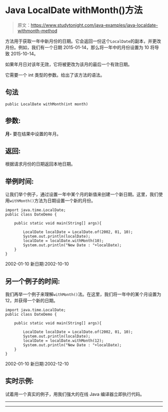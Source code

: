 # Java LocalDate withMonth()方法

> 原文：<https://www.studytonight.com/java-examples/java-localdate-withmonth-method>

方法用于获取一年中新月份的日期。它会返回一份这个`LocalDate`的副本，并更改月份。例如，我们有一个日期 2015-01-14，那么将一年中的月份设置为 10 将导致 2015-10-14。

如果年月日对该年无效，它将被更改为该月的最后一个有效日期。

它需要一个 int 类型的参数。给出了该方法的语法。

## 句法

```
public LocalDate withMonth(int month)
```

## 参数:

**月-** 要在结果中设置的年月。

## 返回:

根据请求月份的日期返回本地日期。

## 举例时间:

让我们举个例子，通过设置一年中某个月的新值来创建一个新日期。这里，我们使用`withMonth()`方法为日期设置一个新的月份。

```
import java.time.LocalDate;
public class DateDemo {

	public static void main(String[] args){  

		LocalDate localDate = LocalDate.of(2002, 01, 10);
		System.out.println(localDate);
		localDate = localDate.withMonth(10);
		System.out.println("New Date : "+localDate);
	}
}
```

2002-01-10
新日期:2002-10-10

## 另一个例子的时间:

我们再举一个例子来理解`withMonth()`法。在这里，我们将一年中的某个月设置为 12，并获得一个新的日期。

```
import java.time.LocalDate;
public class DateDemo {

	public static void main(String[] args){  

		LocalDate localDate = LocalDate.of(2002, 01, 10);
		System.out.println(localDate);
		localDate = localDate.withMonth(12);
		System.out.println("New Date : "+localDate);
	}
}
```

2002-01-10
新日期:2002-12-10

## 实时示例:

试着用一个真实的例子，用我们强大的在线 Java 编译器立即执行代码。

* * *

* * *